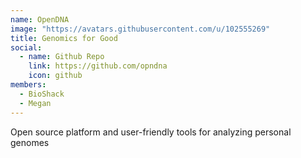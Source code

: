 ```yaml
---
name: OpenDNA
image: "https://avatars.githubusercontent.com/u/102555269"
title: Genomics for Good
social:
  - name: Github Repo
    link: https://github.com/opndna
    icon: github
members:
  - BioShack
  - Megan
---
```


Open source platform and user-friendly tools for analyzing personal genomes